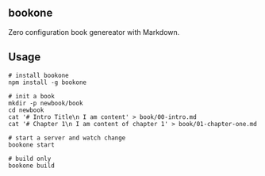 ## bookone

Zero configuration book genereator with Markdown.

## Usage
```
# install bookone
npm install -g bookone

# init a book
mkdir -p newbook/book
cd newbook
cat '# Intro Title\n I am content' > book/00-intro.md
cat '# Chapter 1\n I am content of chapter 1' > book/01-chapter-one.md

# start a server and watch change
bookone start

# build only
bookone build
```

